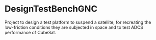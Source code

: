 # DesignTestBenchGNC
Project to design a test platform to suspend a satellite, for recreating the low-friction conditions they are subjected in space and to test ADCS performance of CubeSat. 

